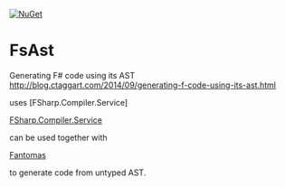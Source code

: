 [![NuGet](https://img.shields.io/nuget/v/FsAst.svg)](https://www.nuget.org/packages/FsAst/)

# FsAst

Generating F# code using its AST
http://blog.ctaggart.com/2014/09/generating-f-code-using-its-ast.html

uses [FSharp.Compiler.Service]

[FSharp.Compiler.Service](https://github.com/fsharp/FSharp.Compiler.Service)

can be used together with 

[Fantomas](https://github.com/dungpa/fantomas)

to generate code from untyped AST.
